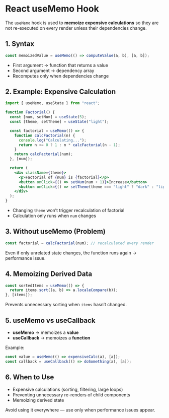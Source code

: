 # React useMemo Hook

The `useMemo` hook is used to **memoize expensive calculations** so they are not re-executed on every render unless their dependencies change.

## 1. Syntax

```jsx
const memoizedValue = useMemo(() => computeValue(a, b), [a, b]);
```

* First argument → function that returns a value
* Second argument → dependency array
* Recomputes only when dependencies change

## 2. Example: Expensive Calculation

```jsx
import { useMemo, useState } from "react";

function Factorial() {
  const [num, setNum] = useState(5);
  const [theme, setTheme] = useState("light");

  const factorial = useMemo(() => {
    function calcFactorial(n) {
      console.log("Calculating...");
      return n <= 0 ? 1 : n * calcFactorial(n - 1);
    }
    return calcFactorial(num);
  }, [num]);

  return (
    <div className={theme}>
      <p>Factorial of {num} is {factorial}</p>
      <button onClick={() => setNum(num + 1)}>Increase</button>
      <button onClick={() => setTheme(theme === "light" ? "dark" : "light")}>Toggle Theme</button>
    </div>
  );
}
```

* Changing `theme` won’t trigger recalculation of factorial
* Calculation only runs when `num` changes

## 3. Without useMemo (Problem)

```jsx
const factorial = calcFactorial(num); // recalculated every render
```

Even if only unrelated state changes, the function runs again → performance issue.

## 4. Memoizing Derived Data

```jsx
const sortedItems = useMemo(() => {
  return items.sort((a, b) => a.localeCompare(b));
}, [items]);
```

Prevents unnecessary sorting when `items` hasn’t changed.

## 5. useMemo vs useCallback

* **useMemo** → memoizes a **value**
* **useCallback** → memoizes a **function**

Example:

```jsx
const value = useMemo(() => expensiveCalc(a), [a]);
const callback = useCallback(() => doSomething(a), [a]);
```

## 6. When to Use

* Expensive calculations (sorting, filtering, large loops)
* Preventing unnecessary re-renders of child components
* Memoizing derived state

Avoid using it everywhere — use only when performance issues appear.
